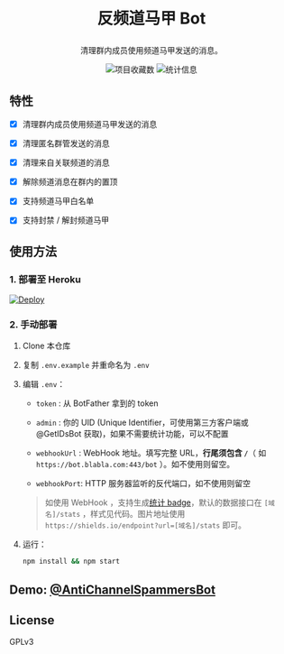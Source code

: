 # <b><p align="center">反频道马甲 Bot</p></b>

<p align="center">清理群内成员使用频道马甲发送的消息。</p>

<div align="center">
 <img src="https://img.shields.io/github/stars/AnotiaWang/AntiChannelSpammersBot?color=%2326A5E4&logo=GitHub" alt="项目收藏数">
<img src="https://shields.io/endpoint?url=https://acs.bot.ataw.top/stats" alt="统计信息">
</div>

## 特性

- [x] 清理群内成员使用频道马甲发送的消息

- [x] 清理匿名群管发送的消息

- [x] 清理来自关联频道的消息

- [x] 解除频道消息在群内的置顶

- [x] 支持频道马甲白名单

- [x] 支持封禁 / 解封频道马甲

## 使用方法

### 1. 部署至 Heroku

[![Deploy](https://www.herokucdn.com/deploy/button.svg)](https://heroku.com/deploy?template=https://github.com/AnotiaWang/AntiChannelSpammersBot)

### 2. 手动部署

1. Clone 本仓库

2. 复制 `.env.example` 并重命名为 `.env`

3. 编辑 `.env`：

    - `token` : 从 BotFather 拿到的 token

    - `admin` : 你的 UID (Unique Identifier，可使用第三方客户端或 @GetIDsBot 获取)，如果不需要统计功能，可以不配置

    - `webhookUrl` : WebHook 地址。填写完整 URL，**行尾须包含 `/`**（ 如 `https://bot.blabla.com:443/bot` ）。如不使用则留空。

    - `webhookPort`: HTTP 服务器监听的反代端口，如不使用则留空

   > 如使用 WebHook ，支持生成[统计 badge](https://shields.io)，默认的数据接口在 `[域名]/stats` ，样式见代码。图片地址使用 `https://shields.io/endpoint?url=[域名]/stats` 即可。

4. 运行：

   ```bash
   npm install && npm start
   ```

## Demo: [@AntiChannelSpammersBot](https://t.me/AntiChannelSpammersBot)

## License

GPLv3
